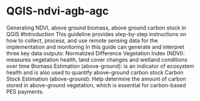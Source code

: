 # QGIS-ndvi-agb-agc
Generating NDVI, above ground biomass, above ground carbon stock in QGIS
#Introduction
This guideline provides step-by-step instructions on how to collect, process, and use remote sensing data for the implementation and monitoring 
In this guide  can generate and interpret three key data outputs: 
Normalized Difference Vegetation Index (NDVI): measures vegetation health, land cover changes and wetland conditions over time
Biomass Estimation (above-ground):  is an indicator of ecosystem health and is also used to quantify above-ground carbon stock
Carbon Stock Estimation (above-ground): Help determine the amount of carbon stored in above-ground vegetation, which is essential for carbon-based PES payments. 
